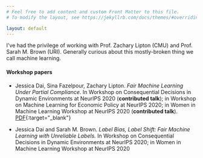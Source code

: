```yaml
---
# Feel free to add content and custom Front Matter to this file.
# To modify the layout, see https://jekyllrb.com/docs/themes/#overriding-theme-defaults

layout: default
---
```


I've had the privilege of working with Prof. Zachary Lipton (CMU) and Prof. Sarah M. Brown (URI).  Generally curious about this mostly-broken thing we call machine learning.

#### Workshop papers

- Jessica Dai, Sina Fazelpour, Zachary Lipton. *Fair Machine Learning Under Partial Compliance.* In Workshop on Consequential Decisions in Dynamic Environments at NeurIPS 2020 (**contributed talk**); in Workshop on Machine Learning for Economic Policy at NeurIPS 2020;
in Women in Machine Learning Workshop at NeurIPS 2020 (**contributed talk**). [PDF](https://arxiv.org/abs/2011.03654){:target="_blank"}

- Jessica Dai and Sarah M. Brown. *Label Bias, Label Shift: Fair Machine Learning with Unreliable Labels.* In Workshop on Consequential Decisions in Dynamic Environments at NeurIPS 2020; in Women in Machine Learning Workshop at NeurIPS 2020
